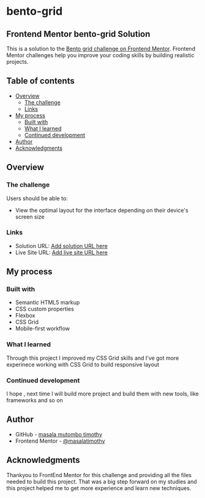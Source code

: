 # bento-grid
 ## Frontend Mentor bento-grid Solution

This is a solution to the [Bento grid challenge on Frontend Mentor](https://www.frontendmentor.io/challenges/bento-grid-RMydElrlOj). Frontend Mentor challenges help you improve your coding skills by building realistic projects. 

## Table of contents

- [Overview](#overview)
  - [The challenge](#the-challenge)
  - [Links](#links)
- [My process](#my-process)
  - [Built with](#built-with)
  - [What I learned](#what-i-learned)
  - [Continued development](#continued-development)
- [Author](#author)
- [Acknowledgments](#acknowledgments)

## Overview

### The challenge

Users should be able to:

- View the optimal layout for the interface depending on their device's screen size

### Links

- Solution URL: [Add solution URL here](https://your-solution-url.com)
- Live Site URL: [Add live site URL here](https://your-live-site-url.com)

## My process

### Built with

- Semantic HTML5 markup
- CSS custom properties
- Flexbox
- CSS Grid
- Mobile-first workflow

### What I learned

Through this project I improved my CSS Grid skills and I've got more experinece working with CSS Grid to build responsive layout

### Continued development

I hope , next time I will build more project and build them with new tools, like frameworks and so on

## Author

- GitHub - [masala mutombo timothy](https://www.github.io/masalatimothy)
- Frontend Mentor - [@masalatimothy](https://www.frontendmentor.io/profile/masalatimothy)

## Acknowledgments

Thankyou to FrontEnd Mentor for this challenge and providing all the files needed to build this project. That was a big step forward on my studies and this project helped me to get more experience and learn new techniques. 
